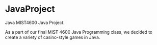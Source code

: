 # JavaProject
Java MIST4600 Java Project.

As a part of our final MIST 4600 Java Programming class, we decided to create a variety of casino-style games in Java.
